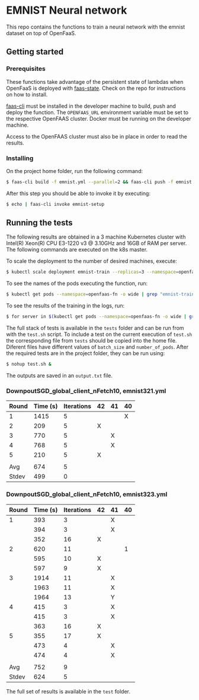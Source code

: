 # EMNIST Neural network

This repo contains the functions to train a neural network with the emnist dataset on top of OpenFaaS.

## Getting started

### Prerequisites

These functions take advantage of the persistent state of lambdas when OpenFaaS is deployed with [faas-state](https://github.com/edujanicas/faas-netes "faas-state"). Check on the repo for instructions on how to install.

[faas-cli](https://github.com/openfaas/faas-cli "faas-cli") must be installed in the developer machine to build, push and deploy the function. The `OPENFAAS_URL` environment variable must be set to the respective OpenFAAS cluster. Docker must be running on the developer machine.

Access to the OpenFAAS cluster must also be in place in order to read the results.

### Installing

On the project home folder, run the following command:
```bash
$ faas-cli build -f emnist.yml --parallel=2 && faas-cli push -f emnist.yml --parallel=2 && faas-cli deploy -f emnist.yml
```

After this step you should be able to invoke it by executing:
```bash
$ echo | faas-cli invoke emnist-setup
```

## Running the tests

The following results are obtained in a 3 machine Kubernetes cluster with Intel(R) Xeon(R) CPU E3-1220 v3 @ 3.10GHz and 16GB of RAM per server. The following commands are executed on the k8s master.

To scale the deployment to the number of desired machines, execute:
```bash
$ kubectl scale deployment emnist-train --replicas=3 --namespace=openfaas-fn
```

To see the names of the pods executing the function, run:
```bash
$ kubectl get pods --namespace=openfaas-fn -o wide | grep "emnist-train"
```

To see the results of the training in the logs, run:
```bash
$ for server in $(kubectl get pods --namespace=openfaas-fn -o wide | grep "emnist-train" | cut -d' ' -f1); do kubectl logs --namespace=openfaas-fn $server emnist-train; done
```

The full stack of tests is available in the `tests` folder and can be run from with the `test.sh` script. To include a test on the current execution of `test.sh` the corresponding file from `tests` should be copied into the home file. Diferent files have different values of `batch_size` and `number_of_pods`. After the required tests are in the project folder, they can be run using:
```bash
$ nohup test.sh &
```
The outputs are saved in an `output.txt` file.

### DownpoutSGD_global_client_nFetch10, emnist321.yml

| Round | Time (s)  | Iterations | 42 | 41 | 40 |
| ----- | --------- | ---------- | -- | -- | -- |
| 1     | 1415      | 5          |    |    | X  |
| 2     | 209       | 5          |  X |    |    |
| 3     | 770       | 5          |    | X  |    |
| 4     | 768       | 5          |    | X  |    |
| 5     | 210       | 5          |  X |    |    |
|       |           |            |    |    |    |
| Avg   | 674       | 5          |    |    |    |
| Stdev | 499       | 0          |    |    |    |

### DownpoutSGD_global_client_nFetch10, emnist323.yml

| Round | Time (s)  | Iterations  | 42 | 41 | 40 |
| ----- | --------- | ----------- | -- | -- | -- |
| 1     | 393       | 3           |    | X  |    |
|       | 394       | 3           |    | X  |    |
|       | 352       | 16          | X  |    |    |
| 2     | 620       | 11          |    |    | 1  |
|       | 595       | 10          | X  |    |    |
|       | 597       | 9           | X  |    |    |
| 3     | 1914      | 11          |    | X  |    |
|       | 1963      | 11          |    | X  |    |
|       | 1964      | 13          |    | Y  |    |
| 4     | 415       | 3           |    | X  |    |
|       | 415       | 3           |    | X  |    |
|       | 363       | 16          | X  |    |    |
| 5     | 355       | 17          | X  |    |    |
|       | 473       | 4           |    | X  |    |
|       | 474       | 4           |    | X  |    |
|       |           |             |    |    |    |
| Avg   | 752       | 9           |    |    |    |
| Stdev | 624       | 5           |    |    |    |

The full set of results is available in the `test` folder.
